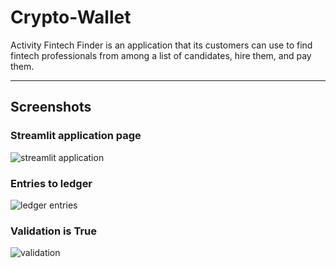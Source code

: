# Crypto-Wallet

Activity Fintech Finder is an application that its customers can use to find fintech professionals from among a list of candidates, hire them, and pay them.

---

## Screenshots

### Streamlit application page

![streamlit application](Images/streamlit-app.PNG)

### Entries to ledger

![ledger entries](Images/created-blocks.PNG)

### Validation is True 

![validation](Images/validation.PNG)
